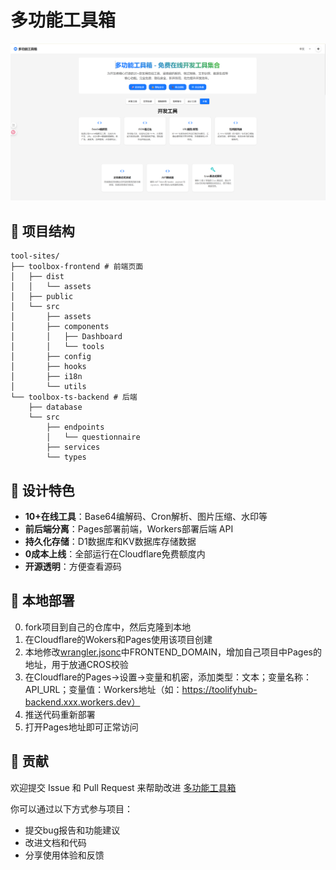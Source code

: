 # 多功能工具箱
![img.png](img.png)
## 📁 项目结构
```
tool-sites/
├── toolbox-frontend # 前端页面
│   ├── dist
│   │   └── assets
│   ├── public
│   └── src
│       ├── assets
│       ├── components
│       │   ├── Dashboard
│       │   └── tools
│       ├── config
│       ├── hooks
│       ├── i18n
│       └── utils
└── toolbox-ts-backend # 后端
    ├── database
    └── src
        ├── endpoints
        │   └── questionnaire
        ├── services
        └── types
```

## 🎨 设计特色

- **10+在线工具**：Base64编解码、Cron解析、图片压缩、水印等
- **前后端分离**：Pages部署前端，Workers部署后端 API
- **持久化存储**：D1数据库和KV数据库存储数据
- **0成本上线**：全部运行在Cloudflare免费额度内
- **开源透明**：方便查看源码


## 🔧 本地部署

0. fork项目到自己的仓库中，然后克隆到本地
1. 在Cloudflare的Wokers和Pages使用该项目创建
2. 本地修改[wrangler.jsonc](toolbox-ts-backend/wrangler.jsonc)中FRONTEND_DOMAIN，增加自己项目中Pages的地址，用于放通CROS校验
3. 在Cloudflare的Pages->设置->变量和机密，添加类型：文本；变量名称：API_URL；变量值：Workers地址（如：https://toolifyhub-backend.xxx.workers.dev）
4. 推送代码重新部署
5. 打开Pages地址即可正常访问

## 🤝 贡献

欢迎提交 Issue 和 Pull Request 来帮助改进 [多功能工具箱](https://toolifyhub.top/)

你可以通过以下方式参与项目：
- 提交bug报告和功能建议
- 改进文档和代码
- 分享使用体验和反馈